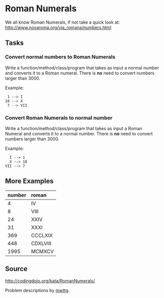 # Roman Numerals

We all know Roman Numerals, if not take a quick look at: http://www.novaroma.org/via_romana/numbers.html

## Tasks

### Convert normal numbers to Roman Numerals

Write a function/method/class/program that takes as input a normal number and converts it to a Roman numeral.
There is **no** need to convert numbers larger than 3000.

Example:
```
 1 --> I
10 --> X
 7 --> VII
```

### Convert Roman Numerals to normal number

Write a function/method/class/program that takes as input a Roman Numeral and converts it to a normal number.
There is **no** need to convert numbers larger than 3000.

Example:
```
  I --> 1
  X --> 10
VII --> 7
```

## More Examples
| number |  roman   |
|:-------|:---------|
|4	     |IV        |
|8	     |VIII      |
|24	     |XXIV      |
|31	     |XXXI      |
|369     |CCCLXIX   |
|448     |CDXLVIII  |
|1995    |MCMXCV    |

## Source
http://codingdojo.org/kata/RomanNumerals/


Problem descriptions by [mwttg](https://github.com/mwttg/code-katas-scala/blob/master/kata_2020-03-roman-numerals/readme.md).
